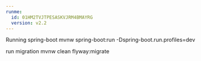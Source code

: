 ```yaml
---
runme:
  id: 01HM2TVJTPESASKVJRM4BMAYRG
  version: v2.2
---
```


Running spring-boot
mvnw spring-boot:run -Dspring-boot.run.profiles=dev

run migration
mvnw clean flyway:migrate
